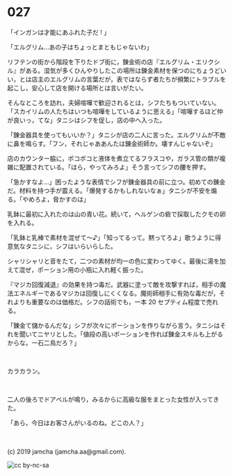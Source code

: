 

# 027

「インガンは才能にあふれた子だ ! 」

「エルグリム…あの子はちょっとまともじゃないわ」

リフテンの街から階段を下りたドブ街に，錬金術の店『エルグリム・エリクシル』がある。湿気が多くひんやりしたこの場所は錬金素材を保つのにちょうどいい，とは店主のエルグリムの言葉だが，表ではならず者たちが頻繁にトラブルを起こし，安心して店を開ける場所とは言いがたい。

そんなところを訪れ，夫婦喧嘩で歓迎されるとは，シフたちもついていない。「スカイリムの人たちはいつも喧嘩をしているように思える」「喧嘩するほど仲が良いっ，てな」タニシはシフを促し，店の中へ入った。

「錬金器具を使ってもいいか？」タニシが店の二人に言った。エルグリムが不敵に鼻を鳴らす。「フン，それじゃああんたは錬金術師か。壊すんじゃないぞ」

店のカウンター脇に，ポコポコと液体を煮立てるフラスコや，ガラス管の類が複雑に配置されている。「ほら，やってみろよ」そう言ってシフの腰を押す。

「急かすなよ…」困ったような表情でシフが錬金器具の前に立つ。初めての錬金だ。材料を持つ手が震える。「爆発するかもしれないなぁ」タニシが不安を煽る。「やめろよ，脅かすのは」

乳鉢に最初に入れたのは山の青い花。続いて，ヘルゲンの砦で採取したクモの卵を入れる。

「乳鉢と乳棒で素材を混ぜて〜♪」「知ってるって。黙ってろよ」歌うように得意気なタニシに，シフはいらいらした。

シャリシャリと音をたて，二つの素材が均一の色に変わってゆく。最後に湯を加えて混ぜ，ポーション用の小瓶に入れ軽く振った。

『マジカ回復減退』の効果を持つ毒だ。武器に塗って敵を攻撃すれば，相手の魔法エネルギーであるマジカは回復しにくくなる。魔術師相手に有効な毒だが，それよりも重要なのは価格だ。シフの話術でも，一本 20 セプティム程度で売れる。

「錬金て儲かるんだな」シフが次々にポーションを作りながら言う。タニシはそれを聞いてニヤリとした。「値段の高いポーションを作れば錬金スキルも上がるからな。一石二鳥だろ？」

<br>

カラカラン。

<br>

二人の後ろでドアベルが鳴り，みるからに高級な服をまとった女性が入ってきた。

「あら，今日はお客さんがいるのね。どこの人？」

<br>
<br>
(c) 2019 jamcha (jamcha.aa@gmail.com).

![cc by-nc-sa](https://i.creativecommons.org/l/by-nc-sa/4.0/88x31.png)


